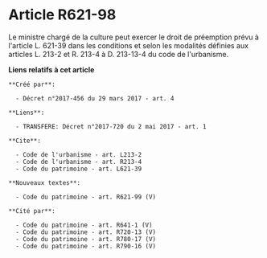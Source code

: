 # Article R621-98

Le ministre chargé de la culture peut exercer le droit de préemption prévu à l'article L. 621-39 dans les conditions et selon
les modalités définies aux articles L. 213-2 et R. 213-4 à D. 213-13-4 du code de l'urbanisme.

**Liens relatifs à cet article**

	**Créé par**:

	  - Décret n°2017-456 du 29 mars 2017 - art. 4

	**Liens**:

	  - TRANSFERE: Décret n°2017-720 du 2 mai 2017 - art. 1

	**Cite**:

	  - Code de l'urbanisme - art. L213-2
	  - Code de l'urbanisme - art. R213-4
	  - Code du patrimoine - art. L621-39

	**Nouveaux textes**:

	  - Code du patrimoine - art. R621-99 (V)

	**Cité par**:

	  - Code du patrimoine - art. R641-1 (V)
	  - Code du patrimoine - art. R720-13 (V)
	  - Code du patrimoine - art. R780-17 (V)
	  - Code du patrimoine - art. R790-16 (V)
